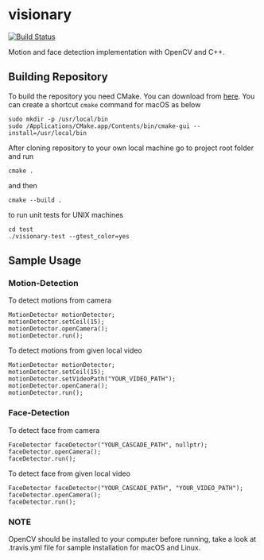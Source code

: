 # visionary

[![Build Status](https://travis-ci.org/abdullahselek/visionary.svg?branch=master)](https://travis-ci.org/abdullahselek/visionary)

Motion and face detection implementation with OpenCV and C++.

## Building Repository

To build the repository you need CMake. You can download from [here](https://cmake.org/download/).
You can create a shortcut ```cmake``` command for macOS as below

```
sudo mkdir -p /usr/local/bin
sudo /Applications/CMake.app/Contents/bin/cmake-gui --install=/usr/local/bin
```

After cloning repository to your own local machine go to project root folder and run

```
cmake .
```

and then

```
cmake --build .
```

to run unit tests for UNIX machines

```
cd test
./visionary-test --gtest_color=yes
```

## Sample Usage

### Motion-Detection

To detect motions from camera

```
MotionDetector motionDetector;
motionDetector.setCeil(15);
motionDetector.openCamera();
motionDetector.run();
```

To detect motions from given local video

```
MotionDetector motionDetector;
motionDetector.setCeil(15);
motionDetector.setVideoPath("YOUR_VIDEO_PATH");
motionDetector.openCamera();
motionDetector.run();
```

### Face-Detection

To detect face from camera

```
FaceDetector faceDetector("YOUR_CASCADE_PATH", nullptr);
faceDetector.openCamera();
faceDetector.run();
```

To detect face from given local video

```
FaceDetector faceDetector("YOUR_CASCADE_PATH", "YOUR_VIDEO_PATH");
faceDetector.openCamera();
faceDetector.run();
```

### NOTE

OpenCV should be installed to your computer before running, take a look at .travis.yml file for sample installation for macOS and Linux.
